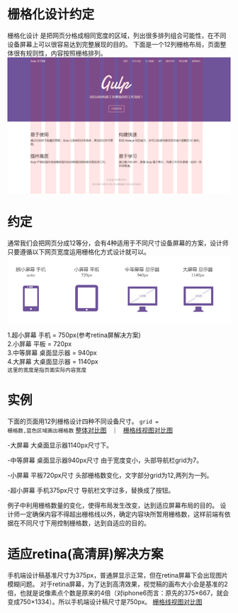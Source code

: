 栅格化设计约定
=================

栅格化设计 是把网页分格成相同宽度的区域，列出很多排列组合可能性，在不同设备屏幕上可以很容易达到完整展现的目的。
下面是一个12列栅格布局，页面整体很有规则性，内容按照栅格排列。
![ABC](https://raw.githubusercontent.com/ColdXu/grid-design/master/img/11.gif) 



约定
=================

通常我们会把网页分成12等分，会有4种适用于不同尺寸设备屏幕的方案，设计师只要遵循以下网页宽度运用栅格化方式设计就可以。
![ABC](https://raw.githubusercontent.com/ColdXu/grid-design/master/img/icon.gif) 

1.超小屏幕 手机 = 750px(参考retina屏解决方案)</br>
2.小屏幕 平板 = 720px</br>
3.中等屏幕 桌面显示器 = 940px</br>
4.大屏幕 大桌面显示器 = 1140px</br>
<code>这里的宽度是指页面实际内容宽度</code>



实例
=================

下面的页面用12列栅格设计四种不同设备尺寸。
<code>grid = 栅格数,蓝色区域画出栅格数</code>
<a href="https://raw.githubusercontent.com/ColdXu/grid-design/master/img/设计.gif" target="_blank">整体对比图</a>
&nbsp;&nbsp;｜&nbsp;&nbsp;
<a href="https://raw.githubusercontent.com/ColdXu/grid-design/master/img/设计2.gif" target="_blank">栅格线视图对比图</a>
</br>

-大屏幕 大桌面显示器1140px尺寸下。

-中等屏幕 桌面显示器940px尺寸
由于宽度变小，头部导航栏grid为7。

-小屏幕 平板720px尺寸
头部栅格数变化，文字部分grid为12,两列为一列。

-超小屏幕 手机375px尺寸
导航栏文字过多，替换成了按钮。


例子中利用栅格数量的变化，使得布局发生改变，达到适应屏幕布局的目的。
设计师一定确保内容不得超出栅格线以外，确定内容块所暂用栅格数，这样前端有依据在不同尺寸下用控制栅格数，达到自适应的目的。

<!-- <a href="https://raw.githubusercontent.com/ColdXu/grid-design/master/img/4.gif" target="_blank">查看</a> -->
适应retina(高清屏)解决方案
=================

手机端设计稿基准尺寸为375px，普通屏显示正常，但在retina屏幕下会出现图片模糊问题。
对于retina屏幕，为了达到高清效果，视觉稿的画布大小会是基准的2倍，也就是说像素点个数是原来的4倍（对iphone6而言：原先的375×667，就会变成750×1334）。所以手机端设计稿尺寸是750px。
<a href="https://raw.githubusercontent.com/ColdXu/grid-design/master/img/设计2.gif" target="_blank">栅格线视图对比图</a>

